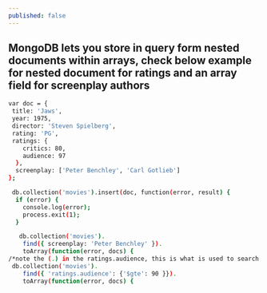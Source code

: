 ```yaml
---
published: false
---
```

## MongoDB lets you store in query form nested documents within arrays, check below example for nested document for ratings and an array field for screenplay authors

  ~~~ bash
  var doc = {
   title: 'Jaws',
   year: 1975,
   director: 'Steven Spielberg',
   rating: 'PG',
   ratings: {
      critics: 80,
      audience: 97
    },
    screenplay: ['Peter Benchley', 'Carl Gotlieb']
  };

   db.collection('movies').insert(doc, function(error, result) {
    if (error) {
      console.log(error);
      process.exit(1);
    }

     db.collection('movies').
      find({ screenplay: 'Peter Benchley' }).
      toArray(function(error, docs) {
  /*note the (.) in the ratings.audience, this is what is used to search through a nested document in the database */
   db.collection('movies').
      find({ 'ratings.audience': {'$gte': 90 }}).
      toArray(function(error, docs) {
   ~~~
